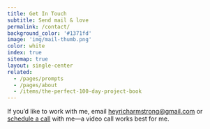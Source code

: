 ```yaml
---
title: Get In Touch
subtitle: Send mail & love
permalink: /contact/
background_color: '#1371fd'
image: 'img/mail-thumb.png'
color: white
index: true
sitemap: true
layout: single-center
related:
  - /pages/prompts
  - /pages/about
  - /items/the-perfect-100-day-project-book
---
```

If you’d like to work with me, email [heyricharmstrong@gmail.com](mailto:heyricharmstrong@gmail.com) or  
[schedule a call](https://heyrich.net/cal) with me—a video call works best for me.